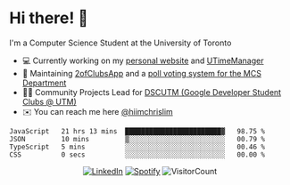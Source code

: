 # Hi there! 👋
I'm a Computer Science Student at the University of Toronto

- 💻 Currently working on my [personal website](https://hiimchrislim.co) and [UTimeManager](https://github.com/GDSCUTM-CommunityProjects/UTimeManager) 
- 🔨 Maintaining [2ofClubsApp](https://github.com/2ofClubsApp) and a [poll voting system for the MCS Department](https://github.com/hiimchrislim/PollVotingSystem)
- 👨‍💻 Community Projects Lead for [DSCUTM (Google Developer Student Clubs @ UTM)](https://gdscutm.com)
- ✉️ You can reach me here [@hiimchrislim](mailto:hello@hiimchrislim.co)

<!--START_SECTION:waka-->

```text
JavaScript   21 hrs 13 mins  ████████████████████████▓   98.75 %
JSON         10 mins         ▒░░░░░░░░░░░░░░░░░░░░░░░░   00.79 %
TypeScript   5 mins          ░░░░░░░░░░░░░░░░░░░░░░░░░   00.46 %
CSS          0 secs          ░░░░░░░░░░░░░░░░░░░░░░░░░   00.00 %
```

<!--END_SECTION:waka-->

<div align="center">
<a href="https://www.linkedin.com/in/hiimchrislim" target="_blank"><img src="https://img.shields.io/badge/LinkedIn-%230077B5.svg?&style=flat-square&logo=linkedin&logoColor=white" alt="LinkedIn"></a>
<a href="https://open.spotify.com/user/clim1231" target="_blank"><img src="https://img.shields.io/badge/Spotify-%231ED760.svg?&style=flat-square&logo=spotify&logoColor=white" alt="Spotify"></a>
<img src="https://visitor-badge.glitch.me/badge?page_id=hiimchrislim.visitor-badge" alt="VisitorCount">
</div>
